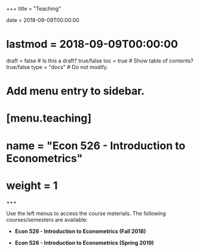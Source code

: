 +++
title = "Teaching"

date = 2018-09-09T00:00:00
# lastmod = 2018-09-09T00:00:00

draft = false  # Is this a draft? true/false
toc = true  # Show table of contents? true/false
type = "docs"  # Do not modify.

# Add menu entry to sidebar.
# [menu.teaching]
#   name = "Econ 526 - Introduction to Econometrics"
#   weight = 1
+++

Use the left menus to access the course materials. The following courses/semesters are available:

* **Econ 526 - Introduction to Econometrics (Fall 2018)**

* **Econ 526 - Introduction to Econometrics (Spring 2019)**